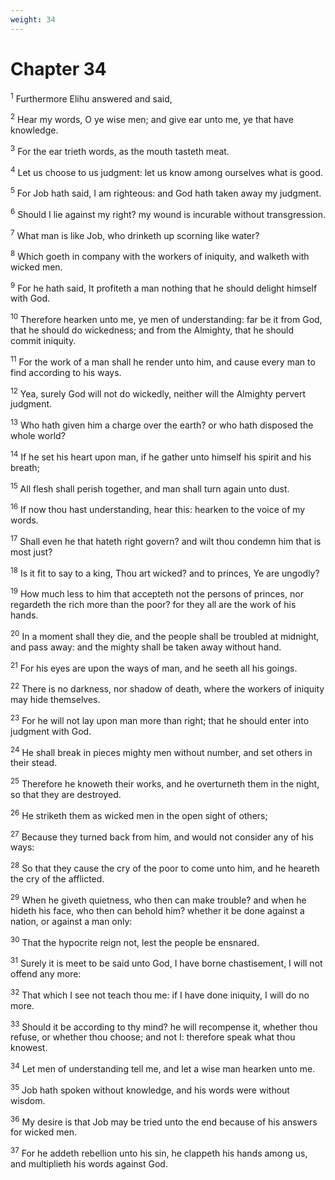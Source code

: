 ```yaml
---
weight: 34
---
```


# Chapter 34

<sup>1</sup> Furthermore Elihu answered and said, 

<sup>2</sup> Hear my words, O ye wise men; and give ear unto me, ye that have knowledge. 

<sup>3</sup> For the ear trieth words, as the mouth tasteth meat. 

<sup>4</sup> Let us choose to us judgment: let us know among ourselves what is good. 

<sup>5</sup> For Job hath said, I am righteous: and God hath taken away my judgment. 

<sup>6</sup> Should I lie against my right? my wound is incurable without transgression. 

<sup>7</sup> What man is like Job, who drinketh up scorning like water? 

<sup>8</sup> Which goeth in company with the workers of iniquity, and walketh with wicked men. 

<sup>9</sup> For he hath said, It profiteth a man nothing that he should delight himself with God. 

<sup>10</sup> Therefore hearken unto me, ye men of understanding: far be it from God, that he should do wickedness; and from the Almighty, that he should commit iniquity. 

<sup>11</sup> For the work of a man shall he render unto him, and cause every man to find according to his ways. 

<sup>12</sup> Yea, surely God will not do wickedly, neither will the Almighty pervert judgment. 

<sup>13</sup> Who hath given him a charge over the earth? or who hath disposed the whole world? 

<sup>14</sup> If he set his heart upon man, if he gather unto himself his spirit and his breath; 

<sup>15</sup> All flesh shall perish together, and man shall turn again unto dust. 

<sup>16</sup> If now thou hast understanding, hear this: hearken to the voice of my words. 

<sup>17</sup> Shall even he that hateth right govern? and wilt thou condemn him that is most just? 

<sup>18</sup> Is it fit to say to a king, Thou art wicked? and to princes, Ye are ungodly? 

<sup>19</sup> How much less to him that accepteth not the persons of princes, nor regardeth the rich more than the poor? for they all are the work of his hands. 

<sup>20</sup> In a moment shall they die, and the people shall be troubled at midnight, and pass away: and the mighty shall be taken away without hand. 

<sup>21</sup> For his eyes are upon the ways of man, and he seeth all his goings. 

<sup>22</sup> There is no darkness, nor shadow of death, where the workers of iniquity may hide themselves. 

<sup>23</sup> For he will not lay upon man more than right; that he should enter into judgment with God. 

<sup>24</sup> He shall break in pieces mighty men without number, and set others in their stead. 

<sup>25</sup> Therefore he knoweth their works, and he overturneth them in the night, so that they are destroyed. 

<sup>26</sup> He striketh them as wicked men in the open sight of others; 

<sup>27</sup> Because they turned back from him, and would not consider any of his ways: 

<sup>28</sup> So that they cause the cry of the poor to come unto him, and he heareth the cry of the afflicted. 

<sup>29</sup> When he giveth quietness, who then can make trouble? and when he hideth his face, who then can behold him? whether it be done against a nation, or against a man only: 

<sup>30</sup> That the hypocrite reign not, lest the people be ensnared. 

<sup>31</sup> Surely it is meet to be said unto God, I have borne chastisement, I will not offend any more: 

<sup>32</sup> That which I see not teach thou me: if I have done iniquity, I will do no more. 

<sup>33</sup> Should it be according to thy mind? he will recompense it, whether thou refuse, or whether thou choose; and not I: therefore speak what thou knowest. 

<sup>34</sup> Let men of understanding tell me, and let a wise man hearken unto me. 

<sup>35</sup> Job hath spoken without knowledge, and his words were without wisdom. 

<sup>36</sup> My desire is that Job may be tried unto the end because of his answers for wicked men. 

<sup>37</sup> For he addeth rebellion unto his sin, he clappeth his hands among us, and multiplieth his words against God. 


